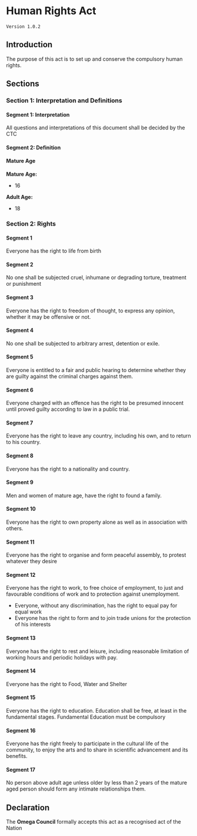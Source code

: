 # Human Rights Act
`Version 1.0.2`

## Introduction
The purpose of this act is to set up and conserve the compulsory human rights.

## Sections

### Section 1: Interpretation and Definitions
#### Segment 1: Interpretation
All questions and interpretations of this document shall be decided by the CTC
#### Segment 2: Definition
#### Mature Age
**Mature Age:**
- 16

**Adult Age:**
- 18

### Section 2: Rights

#### Segment 1
Everyone has the right to life from birth

#### Segment 2
No one shall be subjected cruel, inhumane or degrading torture, treatment or punishment

#### Segment 3
Everyone has the right to freedom of thought, to express any opinion, whether it may be offensive or not.

#### Segment 4
No one shall be subjected to arbitrary arrest, detention or exile.

#### Segment 5
Everyone is entitled to a fair and public hearing to determine whether they are guilty against the criminal charges against them.

#### Segment 6
Everyone charged with an offence has the right to be presumed innocent until proved guilty according to law in a public trial.

#### Segment 7
Everyone has the right to leave any country, including his own, and to return to his country.

#### Segment 8
Everyone has the right to a nationality and country.

#### Segment 9
Men and women of mature age, have the right to found a family.

#### Segment 10
Everyone has the right to own property alone as well as in association with others.

#### Segment 11
Everyone has the right to organise and form peaceful assembly, to protest whatever they desire

#### Segment 12
Everyone has the right to work, to free choice of employment, to just and favourable conditions of work and to protection against unemployment.
- Everyone, without any discrimination, has the right to equal pay for equal work
- Everyone has the right to form and to join trade unions for the protection of his interests

#### Segment 13
Everyone has the right to rest and leisure, including reasonable limitation of working hours and periodic holidays with pay.

#### Segment 14
Everyone has the right to Food, Water and Shelter

#### Segment 15
Everyone has the right to education. Education shall be free, at least in the fundamental stages. Fundamental Education must be compulsory

#### Segment 16
Everyone has the right freely to participate in the cultural life of the community, to enjoy the arts and to share in scientific advancement and its benefits.

#### Segment 17
No person above adult age unless older by less than 2 years of the mature aged person should form any intimate relationships them.

## Declaration
The **Omega Council** formally accepts this act as a recognised act of the Nation
